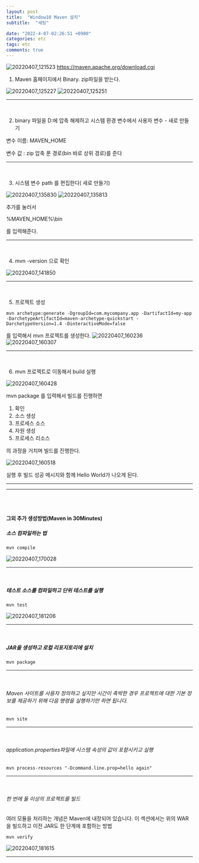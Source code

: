 ```yaml
---
layout: post
title:  "Window10 Maven 설치"
subtitle:  "세팅"

date: "2022-4-07-02:26:51 +0900"
categories: etc
tags: etc
comments: true
---
```




![20220407_121523](/assets/20220407_121523.png)
https://maven.apache.org/download.cgi


1. Maven 홈페이지에서 Binary. zip파일을 받는다.



![20220407_125227](/assets/20220407_125227.png)
![20220407_125251](/assets/20220407_125251.png)


-----

<br>


2. binary 파일을 D:에 압축 해제하고 시스템 환경 변수에서
사용자 변수 - 새로 만들기

변수 이름:  MAVEN_HOME

변수 값 : zip 압축 푼 경로(bin 바로 상위 경로)를 준다


-----

<br>


3. 시스템 변수 path 를 편집한다( 새로 만들기)


![20220407_135830](/assets/20220407_135830.png)
![20220407_135813](/assets/20220407_135813.png)

추가를 눌러서

%MAVEN_HOME%\bin

를 입력해준다.

-----

<br>


4. mvn -version 으로 확인

![20220407_141850](/assets/20220407_141850.png)

-----

<br>


5. 프로젝트 생성

```
mvn archetype:generate -DgroupId=com.mycompany.app -DartifactId=my-app -DarchetypeArtifactId=maven-archetype-quickstart -DarchetypeVersion=1.4 -DinteractiveMode=false

```
를 입력해서 mvn 프로젝트를 생성한다.
![20220407_160236](/assets/20220407_160236.png)
![20220407_160307](/assets/20220407_160307.png)

-----

<br>


6. mvn 프로젝트로 이동해서 build 실행

![20220407_160428](/assets/20220407_160428.png)

mvn package
를 입력해서 빌드를 진행하면


1. 확인
2. 소스 생성
3. 프로세스 소스
4. 자원 생성
5. 프로세스 리소스

의 과정을 거치며 빌드를 진행한다.

![20220407_160518](/assets/20220407_160518.png)


실행 후 빌드 성공 메시지와 함께 Hello World가 나오게 된다.


-----
-----

<br>
<br>

#### 그외 추가 생성방법(Maven in 30Minutes)



##### 소스 컴파일하는 법

```
mvn compile
```

![20220407_170028](/assets/20220407_170028.png)

-----

<br>


##### 테스트 소스를 컴파일하고 단위 테스트를 실행

```
mvn test
```

![20220407_181206](/assets/20220407_181206.png)

-----

<br>


##### JAR을 생성하고 로컬 리포지토리에 설치

```
mvn package
```

-----

<br>


######  Maven 사이트를 사용자 정의하고 싶지만 시간이 촉박한 경우 프로젝트에 대한 기본 정보를 제공하기 위해 다음 명령을 실행하기만 하면 됩니다.
```
mvn site
```

-----

<br>

###### application.properties파일에 시스템 속성의 값이 포함시키고 실행

```
mvn process-resources "-Dcommand.line.prop=hello again"

```
-----

<br>


###### 한 번에 둘 이상의 프로젝트를 빌드



여러 모듈을 처리하는 개념은 Maven에 내장되어 있습니다. 이 섹션에서는 위의 WAR을 빌드하고 이전 JAR도 한 단계에 포함하는 방법

```
mvn verify
```

![20220407_181615](/assets/20220407_181615.png)

-----
